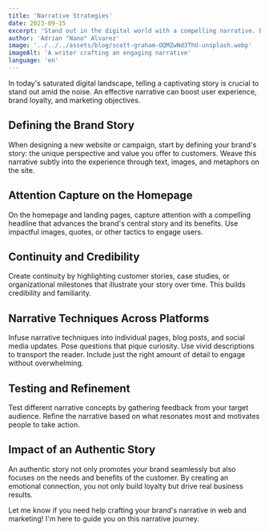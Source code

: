 ```yaml
---
title: 'Narrative Strategies'
date: 2023-09-15
excerpt: 'Stand out in the digital world with a compelling narrative. Enhance user experience, brand loyalty, and marketing goals.'
author: 'Adrian "Nano" Alvarez'
image: '../../../assets/blog/scott-graham-OQMZwNd3ThU-unsplash.webp'
imageAlt: 'A writer crafting an engaging narrative'
language: 'en'
---
```


In today's saturated digital landscape, telling a captivating story is crucial to stand out amid the noise. An effective narrative can boost user experience, brand loyalty, and marketing objectives.

## Defining the Brand Story

When designing a new website or campaign, start by defining your brand's story: the unique perspective and value you offer to customers. Weave this narrative subtly into the experience through text, images, and metaphors on the site.

## Attention Capture on the Homepage

On the homepage and landing pages, capture attention with a compelling headline that advances the brand's central story and its benefits. Use impactful images, quotes, or other tactics to engage users.

## Continuity and Credibility

Create continuity by highlighting customer stories, case studies, or organizational milestones that illustrate your story over time. This builds credibility and familiarity.

## Narrative Techniques Across Platforms

Infuse narrative techniques into individual pages, blog posts, and social media updates. Pose questions that pique curiosity. Use vivid descriptions to transport the reader. Include just the right amount of detail to engage without overwhelming.

## Testing and Refinement

Test different narrative concepts by gathering feedback from your target audience. Refine the narrative based on what resonates most and motivates people to take action.

## Impact of an Authentic Story

An authentic story not only promotes your brand seamlessly but also focuses on the needs and benefits of the customer. By creating an emotional connection, you not only build loyalty but drive real business results.

Let me know if you need help crafting your brand's narrative in web and marketing! I'm here to guide you on this narrative journey.
